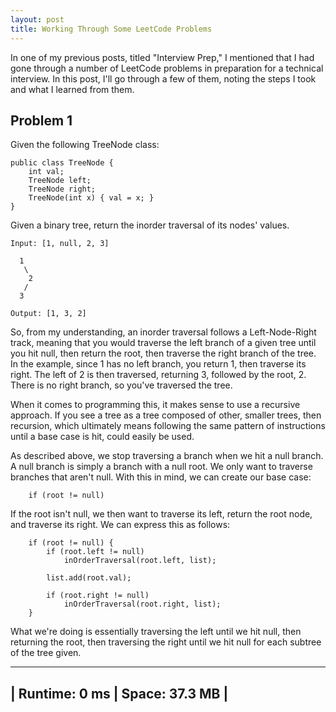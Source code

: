 ```yaml
---
layout: post
title: Working Through Some LeetCode Problems 
---
```


In one of my previous posts, titled "Interview Prep," I mentioned that I had gone through a number of LeetCode problems in preparation for a technical interview. In this post, I'll go through a few of them, noting the steps I took and what I learned from them. 

## Problem 1 

Given the following TreeNode class: 

    public class TreeNode {
        int val;
        TreeNode left;
        TreeNode right;
        TreeNode(int x) { val = x; }
    }
    
Given a binary tree, return the inorder traversal of its nodes' values.

    Input: [1, null, 2, 3] 
    
      1
       \
        2
       /
      3 
      
    Output: [1, 3, 2] 

So, from my understanding, an inorder traversal follows a Left-Node-Right track, meaning that you would traverse the left branch of a given tree until you hit null, then return the root, then traverse the right branch of the tree. 
In the example, since 1 has no left branch, you return 1, then traverse its right. The left of 2 is then traversed, returning 3, followed by the root, 2. There is no right branch, so you've traversed the tree. 

When it comes to programming this, it makes sense to use a recursive approach. If you see a tree as a tree composed of other, smaller trees, then recursion, which ultimately means following the same pattern of instructions until a base case is hit, could easily be used.  

As described above, we stop traversing a branch when we hit a null branch. A null branch is simply a branch with a null root. We only want to traverse branches that aren't null. With this in mind, we can create our base case: 

        if (root != null) 
        
If the root isn't null, we then want to traverse its left, return the root node, and traverse its right. We can express this as follows: 

        if (root != null) {
            if (root.left != null)
                inOrderTraversal(root.left, list);
            
            list.add(root.val); 
            
            if (root.right != null) 
                inOrderTraversal(root.right, list); 
        }

What we're doing is essentially traversing the left until we hit null, then returning the root, then traversing the right until we hit null for each subtree of the tree given.

-----------------------------------
| Runtime: 0 ms | Space: 37.3 MB |
-----------------------------------
